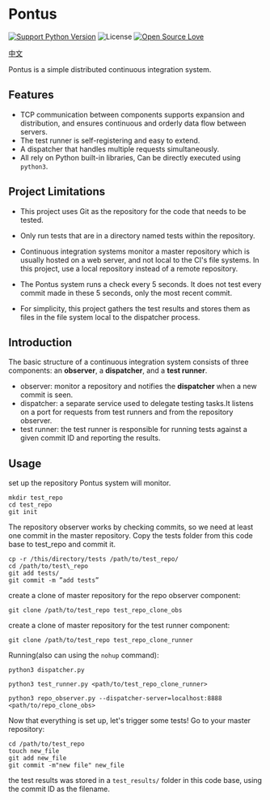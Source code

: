 Pontus
========
[![Support Python Version](https://img.shields.io/badge/Python-3.5|3.6-brightgreen.svg)](https://www.python.org/)
![License](https://img.shields.io/badge/License-MIT-blue.svg)
[![Open Source Love](https://badges.frapsoft.com/os/v1/open-source.svg?v=103)](https://github.com/ellerbrock/open-source-badges/)

[中文](https://github.com/yandenghong/Pontus/blob/master/README_CN.md)

Pontus is a simple distributed continuous integration system.

## Features
* TCP communication between components supports expansion and distribution, and ensures continuous and orderly data flow between servers.
* The test runner is self-registering and easy to extend.
* A dispatcher that handles multiple requests simultaneously.
* All rely on Python built-in libraries, Can be directly executed using `python3`.


## Project Limitations
* This project uses Git as the repository for the code that needs to be tested.

* Only run tests that are in a directory named tests within the repository.

* Continuous integration systems monitor a master repository which is usually hosted on a web server, and not local to the CI's file systems. In this project, use a local repository instead of a remote repository.

* The Pontus system runs a check every 5 seconds. It does not test every commit made in these 5 seconds, only the most recent commit.

* For simplicity, this project gathers the test results and stores them as files in the file system local to the dispatcher process.

## Introduction
The basic structure of a continuous integration system consists of three components: an **observer**, a **dispatcher**, and a **test runner**.

* observer: monitor a repository and notifies the **dispatcher** when a new commit is seen.
* dispatcher: a separate service used to delegate testing tasks.It listens on a port for requests from test runners and from the repository observer.
* test runner: the test runner is responsible for running tests against a given commit ID and reporting the results.


## Usage
set up the repository Pontus system will monitor.
```text
mkdir test_repo
cd test_repo
git init
```

The repository observer works by checking commits, so we need at least one commit in the master repository.
Copy the tests folder from this code base to test_repo and commit it.
```text
cp -r /this/directory/tests /path/to/test_repo/ 
cd /path/to/test\_repo 
git add tests/ 
git commit -m ”add tests”
```

create a clone of master repository for the repo observer component:
```text
git clone /path/to/test_repo test_repo_clone_obs
```

create a clone of master repository for the test runner component:
```text
git clone /path/to/test_repo test_repo_clone_runner
```

Running(also can using the `nohup` command):
```text
python3 dispatcher.py

python3 test_runner.py <path/to/test_repo_clone_runner>

python3 repo_observer.py --dispatcher-server=localhost:8888 <path/to/repo_clone_obs>

```
Now that everything is set up, let's trigger some tests! Go to your master repository:
```text
cd /path/to/test_repo
touch new_file
git add new_file
git commit -m"new file" new_file

```
the test results was stored in a `test_results/` folder in this code base, using the commit ID as the filename.
